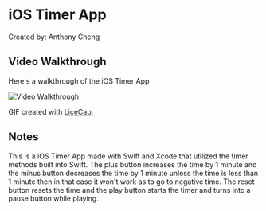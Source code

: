 # iOS Timer App

Created by: Anthony Cheng


## Video Walkthrough 

Here's a walkthrough of the iOS Timer App

<img src='https://media.giphy.com/media/1YgjWq8xZPBPpomElR/giphy.gif' title='Video Walkthrough' width='' alt='Video Walkthrough' />


GIF created with [LiceCap](http://www.cockos.com/licecap/).

## Notes

This is a iOS Timer App made with Swift and Xcode that utilized the timer methods built into Swift. The plus button increases
the time by 1 minute and the minus button decreases the time by 1 minute unless the time is less than 1 minute then in that case it won't work as to go to negative time. The reset button resets the time and the play button starts the timer and turns
into a pause button while playing. 


   
